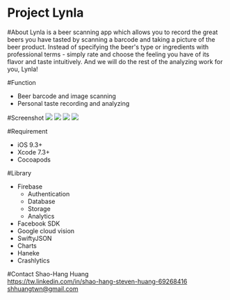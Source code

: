 # Project Lynla

#About
Lynla is a beer scanning app which allows you to record the great beers you have tasted by scanning a barcode and taking a picture of the beer product. Instead of specifying the beer's type or ingredients with professional terms - simply rate and choose the feeling you have of its flavor and taste intuitively. And we will do the rest of the analyzing work for you, Lynla!

#Function
* Beer barcode and image scanning
* Personal taste recording and analyzing

#Screenshot
![](https://github.com/shhuangtwn/ProjectLynla/blob/master/Screenshots/Lynla01.png)
![](https://github.com/shhuangtwn/ProjectLynla/blob/master/Screenshots/Lynla02.png)
![](https://github.com/shhuangtwn/ProjectLynla/blob/master/Screenshots/Lynla03.png)
![](https://github.com/shhuangtwn/ProjectLynla/blob/master/Screenshots/Lynla04.png)

#Requirement
* iOS 9.3+
* Xcode 7.3+
* Cocoapods

#Library
* Firebase
  * Authentication
  * Database
  * Storage
  * Analytics
* Facebook SDK
* Google cloud vision
* SwiftyJSON
* Charts
* Haneke
* Crashlytics

#Contact
Shao-Hang Huang
<br>https://tw.linkedin.com/in/shao-hang-steven-huang-69268416
<br>shhuangtwn@gmail.com
